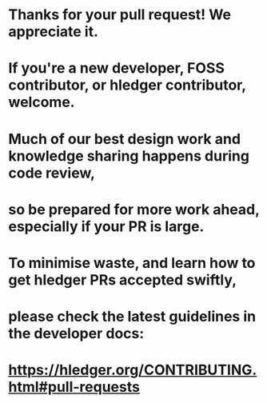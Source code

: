 # Thanks for your pull request! We appreciate it. 
# If you're a new developer, FOSS contributor, or hledger contributor, welcome.
# 
# Much of our best design work and knowledge sharing happens during code review,
# so be prepared for more work ahead, especially if your PR is large.
# To minimise waste, and learn how to get hledger PRs accepted swiftly, 
# please check the latest guidelines in the developer docs:
# 
# https://hledger.org/CONTRIBUTING.html#pull-requests
